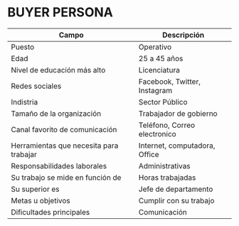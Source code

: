 # BUYER PERSONA

| Campo | Descripción |
| ------------ | ------------ |
| Puesto  | Operativo  |
| Edad  | 25 a 45 años |
| Nivel de educación más alto | Licenciatura  |
| Redes sociales  | Facebook, Twitter, Instagram  |
| Indistria  | Sector Público  |
| Tamaño de la organización | Trabajador de gobierno |
| Canal favorito de comunicación | Teléfono, Correo electronico |
| Herramientas que necesita para trabajar | Internet, computadora, Office |
| Responsabilidades laborales | Administrativas |
| Su trabajo se mide en función de | Horas trabajadas |
| Su superior es | Jefe de departamento |
| Metas u objetivos | Cumplir con su trabajo |
| Dificultades principales | Comunicación |